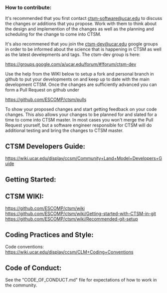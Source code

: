 ### How to contribute:

It's recommended that you first contact ctsm-software@ucar.edu to discuss the changes or additions that you propose.
Work with them to think about the design and implemention of the changes as well as the planning
and scheduling for the change to come into CTSM.

It's also recommened that you join the ctsm-dev@ucar.edu google groups in order 
to be informed about the science that is happening in CTSM as well as the latest develepments and tags.
The ctsm-dev group is here:

https://groups.google.com/a/ucar.edu/forum/#!forum/ctsm-dev

Use the help from the WIKI below to setup a fork and personal branch in github to put your developments
on and keep up to date with the main development CTSM. Once the changes are sufficiently advanced you
can form a Pull Request on github under

https://github.com/ESCOMP/ctsm/pulls

To show your proposed changes and start getting feedback on your code changes. This also allows your
changes to be planned for and slated for a time to come into CTSM master. In most cases you won't merge
the Pull Request yourself, but a software engineer responsible for CTSM will do additional testing and
bring the changes to CTSM master.

## CTSM Developers Guide:

 https://wiki.ucar.edu/display/ccsm/Community+Land+Model+Developers+Guide

## Getting Started:

## CTSM WIKI:

https://github.com/ESCOMP/ctsm/wiki
https://github.com/ESCOMP/ctsm/wiki/Getting-started-with-CTSM-in-git
https://github.com/ESCOMP/ctsm/wiki/Recommended-git-setup

## Coding Practices and Style:

Code conventions: https://wiki.ucar.edu/display/ccsm/CLM+Coding+Conventions


## Code of Conduct:

See the "CODE_OF_CONDUCT.md" file for expectations of how to work in the community.
